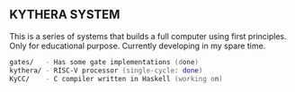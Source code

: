 ## KYTHERA SYSTEM 
This is a series of systems that builds a full computer using first principles. Only for educational purpose. Currently developing in my spare time.

```zsh
gates/   - Has some gate implementations (done)
kythera/ - RISC-V processor (single-cycle: done)
KyCC/    - C compiler written in Haskell (working on)
```
